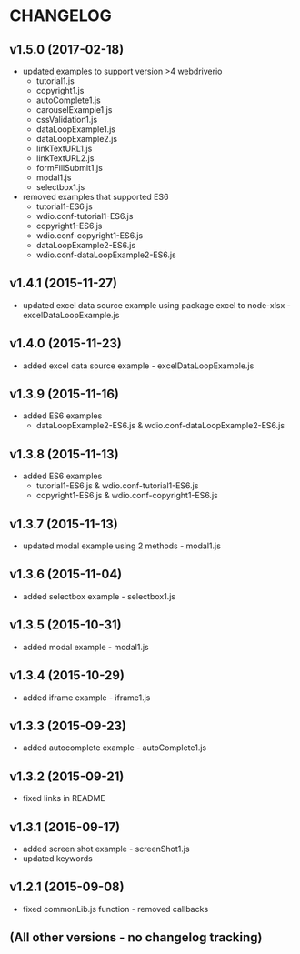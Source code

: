 # CHANGELOG

## v1.5.0 (2017-02-18)
* updated examples to support version >4 webdriverio
	* tutorial1.js
	* copyright1.js
	* autoComplete1.js
	* carouselExample1.js
	* cssValidation1.js
	* dataLoopExample1.js
	* dataLoopExample2.js
	* linkTextURL1.js
	* linkTextURL2.js
	* formFillSubmit1.js
	* modal1.js
	* selectbox1.js
* removed examples that supported ES6
  * tutorial1-ES6.js
  * wdio.conf-tutorial1-ES6.js
  * copyright1-ES6.js	
  * wdio.conf-copyright1-ES6.js
  * dataLoopExample2-ES6.js		
  * wdio.conf-dataLoopExample2-ES6.js	

## v1.4.1 (2015-11-27)
* updated excel data source example using package excel to node-xlsx - excelDataLoopExample.js

## v1.4.0 (2015-11-23)
* added excel data source example - excelDataLoopExample.js

## v1.3.9 (2015-11-16)
* added ES6 examples
	* dataLoopExample2-ES6.js & wdio.conf-dataLoopExample2-ES6.js

## v1.3.8 (2015-11-13)
* added ES6 examples
	* tutorial1-ES6.js & wdio.conf-tutorial1-ES6.js
	* copyright1-ES6.js & wdio.conf-copyright1-ES6.js

## v1.3.7 (2015-11-13)
* updated modal example using 2 methods - modal1.js

## v1.3.6 (2015-11-04)
* added selectbox example - selectbox1.js

## v1.3.5 (2015-10-31)
* added modal example - modal1.js

## v1.3.4 (2015-10-29)
* added iframe example - iframe1.js

## v1.3.3 (2015-09-23)
* added autocomplete example - autoComplete1.js

## v1.3.2 (2015-09-21)
* fixed links in README

## v1.3.1 (2015-09-17)
* added screen shot example - screenShot1.js
* updated keywords

## v1.2.1 (2015-09-08)
* fixed commonLib.js function - removed callbacks

## (All other versions - no changelog tracking)